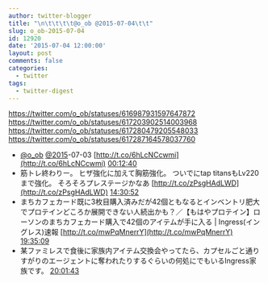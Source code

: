 ```yaml
---
author: twitter-blogger
title: "\n\t\t\t\t@o_ob @2015-07-04\t\t"
slug: o_ob-2015-07-04
id: 12920
date: '2015-07-04 12:00:00'
layout: post
comments: false
categories:
  - twitter
tags:
  - twitter-digest
---
```


https://twitter.com/o_ob/statuses/616987931597647872 https://twitter.com/o_ob/statuses/617203902514003968 https://twitter.com/o_ob/statuses/617280479205548033 https://twitter.com/o_ob/statuses/617287164578037760  

*   [@o_ob](https://twitter.com/o_ob) [@2015](https://twitter.com/2015)-07-03 [http://t.co/6hLcNCcwmi](http://t.co/6hLcNCcwmi) [00:12:40](https://twitter.com/o_ob/statuses/616987931597647872)
*   筋トレ終わりー。 ヒザ強化に加えて胸筋強化。 ついでにtap titansもLv220まで強化。 そろそろプレステージかなあ [http://t.co/zPsgHAdLWD](http://t.co/zPsgHAdLWD) [14:30:52](https://twitter.com/o_ob/statuses/617203902514003968)
*   まちカフェカード既に3枚目購入済みだが42個ともなるとインベントリ肥大でプロテインどころか展開できない人続出かも？／【もはやプロテイン】ローソンのまちカフェカード購入で42個のアイテムが手に入る | Ingress(イングレス)速報 [http://t.co/mwPqMnerrY](http://t.co/mwPqMnerrY) [19:35:09](https://twitter.com/o_ob/statuses/617280479205548033)
*   某ファミレスで食後に家族内アイテム交換会やってたら、カプセルごと通りすがりのエージェントに奪われたりするぐらいの何処にでもいるIngress家族です。 [20:01:43](https://twitter.com/o_ob/statuses/617287164578037760)